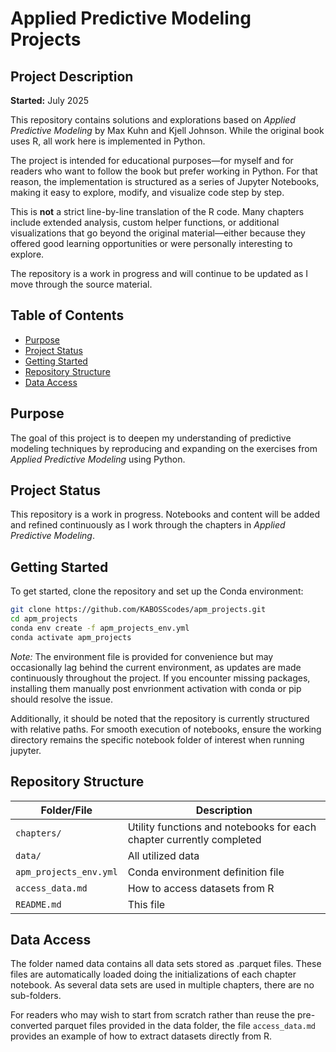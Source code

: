 # Applied Predictive Modeling Projects

## Project Description

**Started:** July 2025

This repository contains solutions and explorations based on *Applied Predictive Modeling* by Max Kuhn and Kjell Johnson. While the original book uses R, all work here is implemented in Python.

The project is intended for educational purposes—for myself and for readers who want to follow the book but prefer working in Python. For that reason, the implementation is structured as a series of Jupyter Notebooks, making it easy to explore, modify, and visualize code step by step.

This is **not** a strict line-by-line translation of the R code. Many chapters include extended analysis, custom helper functions, or additional visualizations that go beyond the original material—either because they offered good learning opportunities or were personally interesting to explore.

The repository is a work in progress and will continue to be updated as I move through the source material.

## Table of Contents

- [Purpose](#purpose)
- [Project Status](#project-status)
- [Getting Started](#getting-started)
- [Repository Structure](#repository-structure)
- [Data Access](#data-access)

## Purpose

The goal of this project is to deepen my understanding of predictive modeling techniques by reproducing and expanding on the exercises from *Applied Predictive Modeling* using Python. 

## Project Status

This repository is a work in progress. Notebooks and content will be added and refined continuously as I work through the chapters in *Applied Predictive Modeling*.

## Getting Started

To get started, clone the repository and set up the Conda environment:

```bash
git clone https://github.com/KABOSScodes/apm_projects.git
cd apm_projects
conda env create -f apm_projects_env.yml
conda activate apm_projects
```

*Note:* The environment file is provided for convenience but may occasionally lag behind the current environment, as updates are made continuously throughout the project. If you encounter missing packages, installing them manually post envrionment activation with conda or pip should resolve the issue. 

Additionally, it should be noted that the repository is currently structured with relative paths. For smooth execution of notebooks, ensure the working directory remains the specific notebook folder of interest when running jupyter.

## Repository Structure

| Folder/File              | Description |
|--------------------------|-------------|
| `chapters/`              | Utility functions and notebooks for each chapter currently completed |
| `data/`                  | All utilized data |
| `apm_projects_env.yml`   | Conda environment definition file |
| `access_data.md`         | How to access datasets from R |
| `README.md`              | This file |

## Data Access

The folder named data contains all data sets stored as .parquet files. These files are automatically loaded doing the initializations of each chapter notebook. As several data sets are used in multiple chapters, there are no sub-folders. 

For readers who may wish to start from scratch rather than reuse the pre-converted parquet files provided in the data folder, the file `access_data.md` provides an example of how to extract datasets directly from R.